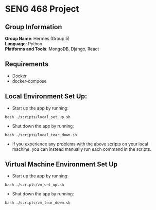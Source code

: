 # SENG 468 Project

## Group Information

**Group Name**: Hermes (Group 5)  
**Language**: Python  
**Platforms and Tools**: MongoDB, Django, React

## Requirements
- Docker
- docker-compose

## Local Environment Set Up:
- Start up the app by running:
```
bash ./scripts/local_set_up.sh
```
- Shut down the app by running:
```
bash ./scripts/local_tear_down.sh
```
- If you experience any problems with the above scripts on your local machine, you can instead manually run each command in the scripts.

## Virtual Machine Environment Set Up
- Start up the app by running:
```
bash ./scripts/vm_set_up.sh
```
- Shut down the app by running:
```
bash ./scripts/vm_tear_down.sh
```
